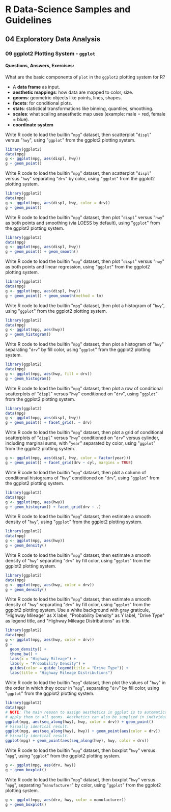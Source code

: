 # R Data-Science Samples and Guidelines
## 04 Exploratory Data Analysis
### 09 ggplot2 Plotting System - `ggplot`
#### Questions, Answers, Exercises:


What are the basic components of `plot` in the `ggplot2` plotting system for R?  
- A **data frame** as input.
- **aesthetic mappings**: how data are mapped to color, size.
- **geoms**: geometric objects like points, lines, shapes.
- **facets**: for conditional plots.
- **stats**: statistical transformations like binning, quantiles, smoothing.
- **scales**: what scaling anaesthetic map uses (example: male = red, female = blue).
- **coordinate system**


Write R code to load the builtin "`mpg`" dataset, then scatterplot "`displ`" versus "`hwy`", using "`ggplot`" from the ggplot2 plotting system.  
```r
library(ggplot2)
data(mpg)
g <- ggplot(mpg, aes(displ, hwy))
g + geom_point()
```


Write R code to load the builtin "`mpg`" dataset, then scatterplot "`displ`" versus "`hwy`" separating "`drv`" by color, using "`ggplot`" from the ggplot2 plotting system.  
```r
library(ggplot2)
data(mpg)
g <- ggplot(mpg, aes(displ, hwy, color = drv))
g + geom_point()
```


Write R code to load the builtin "`mpg`" dataset, then plot "`displ`" versus "`hwy`" as both points and smoothing (via LOESS by default), using "`ggplot`" from the ggplot2 plotting system.  
```r
library(ggplot2)
data(mpg)
g <- ggplot(mpg, aes(displ, hwy))
g + geom_point() + geom_smooth()
```


Write R code to load the builtin "`mpg`" dataset, then plot "`displ`" versus "`hwy`" as both points and linear regression, using "`ggplot`" from the ggplot2 plotting system.  
```r
library(ggplot2)
data(mpg)
g <- ggplot(mpg, aes(displ, hwy))
g + geom_point() + geom_smooth(method = lm)
```


Write R code to load the builtin "`mpg`" dataset, then plot a histogram of "`hwy`", using "`ggplot`" from the ggplot2 plotting system.  
```r
library(ggplot2)
data(mpg)
g <- ggplot(mpg, aes(hwy))
g + geom_histogram()
```


Write R code to load the builtin "`mpg`" dataset, then plot a histogram of "`hwy`" separating "`drv`" by fill color, using "`ggplot`" from the ggplot2 plotting system.  
```r
library(ggplot2)
data(mpg)
g <- ggplot(mpg, aes(hwy, fill = drv))
g + geom_histogram()
```


Write R code to load the builtin "`mpg`" dataset, then plot a row of conditional scatterplots of "`displ`" versus "`hwy`" conditioned on "`drv`", using "`ggplot`" from the ggplot2 plotting system.  
```r
library(ggplot2)
data(mpg)
g <- ggplot(mpg, aes(displ, hwy))
g + geom_point() + facet_grid(. ~ drv)
```


Write R code to load the builtin "`mpg`" dataset, then plot a grid of conditional scatterplots of "`displ`" versus "`hwy`" conditioned on "`drv`" versus cylinder, including marginal sums, with "`year`" separated by color, using "`ggplot`" from the ggplot2 plotting system.  
```r
g <- ggplot(mpg, aes(displ, hwy, color = factor(year)))
g + geom_point() + facet_grid(drv ~ cyl, margins = TRUE)
```


Write R code to load the builtin "`mpg`" dataset, then plot a column of conditional histograms of "`hwy`" conditioned on "`drv`", using "`ggplot`" from the ggplot2 plotting system.  
```r
library(ggplot2)
data(mpg)
g <- ggplot(mpg, aes(hwy))
g + geom_histogram() + facet_grid(drv ~ .)
```


Write R code to load the builtin "`mpg`" dataset, then estimate a smooth density of "`hwy`", using "`ggplot`" from the ggplot2 plotting system.  
```r
library(ggplot2)
data(mpg)
g <- ggplot(mpg, aes(hwy))
g + geom_density()
```


Write R code to load the builtin "`mpg`" dataset, then estimate a smooth density of "`hwy`" separating "`drv`" by fill color, using "`ggplot`" from the ggplot2 plotting system.  
```r
library(ggplot2)
data(mpg)
g <- ggplot(mpg, aes(hwy, color = drv))
g + geom_density()
```


Write R code to load the builtin "`mpg`" dataset, then estimate a smooth density of "`hwy`" separating "`drv`" by fill color, using "`ggplot`" from the ggplot2 plotting system. Use a white background with gray graticule, "Highway Mileage" as X label, "Probability Density" as Y label, "Drive Type" as legend title, and "Highway Mileage Distributions" as title.
```r
library(ggplot2)
data(mpg)
g <- ggplot(mpg, aes(hwy, color = drv))
g +
  geom_density() +
  theme_bw() +
  labs(x = "Highway Mileage") +
  labs(y = "Probability Density") +
  guides(color = guide_legend(title = "Drive Type")) +
  labs(title = "Highway Mileage Distributions")
```


Write R code to load the builtin "`mpg`" dataset, then plot the values of "`hwy`" in the order in which they occur in "`mpg`", separating "`drv`" by fill color, using "`ggplot`" from the ggplot2 plotting system.  
```r
library(ggplot2)
data(mpg)
# NOTE: The main reason to assign aesthetics in ggplot is to automatically
# apply them to all geoms. Aesthetics can also be supplied in individual geoms.
ggplot(mpg, aes(seq_along(hwy), hwy, color = drv)) + geom_point()
# Visually identical result.
ggplot(mpg, aes(seq_along(hwy), hwy)) + geom_point(aes(color = drv))
# Visually identical result.
ggplot(mpg) + geom_point(aes(seq_along(hwy), hwy, color = drv))
```


Write R code to load the builtin "`mpg`" dataset, then boxplot "`hwy`" versus "`mpg`", using "`ggplot`" from the ggplot2 plotting system.  
```r
g <- ggplot(mpg, aes(drv, hwy))
g + geom_boxplot()
```


Write R code to load the builtin "`mpg`" dataset, then boxplot "`hwy`" versus "`mpg`", separating "`manufacturer`" by color, using "`ggplot`" from the ggplot2 plotting system.  
```r
g <- ggplot(mpg, aes(drv, hwy, color = manufacturer))
g + geom_boxplot()
```
